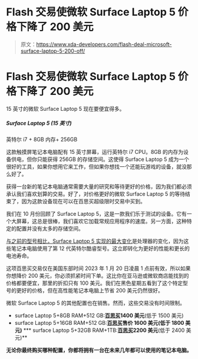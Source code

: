 # Flash 交易使微软 Surface Laptop 5 价格下降了 200 美元

> 原文：<https://www.xda-developers.com/flash-deal-microsoft-surface-laptop-5-200-off/>

# Flash 交易使微软 Surface Laptop 5 价格下降了 200 美元

15 英寸的微软 Surface Laptop 5 现在要便宜得多。

##### Surface Laptop 5 (15 英寸)

英特尔 i7 + 8GB 内存+ 256GB

这款触摸屏笔记本电脑配有 15 英寸屏幕，运行英特尔 i7 CPU。8GB 的内存为设备供电，但你只能获得 256GB 的存储空间。这使得 Surface Laptop 5 成为一个很好的工具，如果你想用它来工作，但如果你想找一个还能玩游戏的设备，就没那么好了。

获得一台新的笔记本电脑通常需要大量的研究和等待更好的价格，因为我们都必须承认我们喜欢划算的交易。好了，对价格更好的微软 Surface Laptop 5 的等待结束了，因为这款设备现在可以在百思买超级限时交易中买到。

我们在 10 月份回顾了 Surface Laptop 5，这是一款我们乐于测试的设备。它有一个大屏幕，这总是很棒，我们喜欢它加载常规应用程序的速度。另一方面，这种特定的配置并没有太多的存储空间。

[与之前的型号相比，Surface Laptop 5 实现的最大变化](https://www.xda-developers.com/surface-laptop-5-vs-surface-laptop-4/)是处理器的变化，因为这些笔记本电脑使用了第 12 代英特尔酷睿型号。这立即转化为更好的性能和更长的电池寿命。

这项百思买交易仅在美国东部时间 2023 年 1 月 20 日凌晨 1 点前有效，所以如果你想降价 200 美元，你必须抓紧时间下单。这比你在亚马逊或微软商店能找到的价格都要便宜，那里的折扣只有 100 美元。我们在黑色星期五看到了这个特定型号的更好的价格，但在高性能笔记本电脑上节省 200 美元仍然很好。

微软 Surface Laptop 5 的其他配置也在销售。然而，这些交易没有时间限制。

*   surface Laptop 5+8GB RAM+512 GB:**[百思买](https://shop-links.co/link/?exclusive=1&publisher_slug=xda&article_name=Flash+deal+sinks+Microsoft+Surface+Laptop+5+price+by+%24200&article_url=https%3A%2F%2Fwww.xda-developers.com%2Fflash-deal-microsoft-surface-laptop-5-200-off%2F&u1=UUxdaUeUpU1001797&url=https%3A%2F%2Fwww.bestbuy.com%2Fsite%2Fmicrosoft-surface-laptop-5-15-touch-screen-intel-evo-platform-core-i7-8gb-memory-512gb-ssd-latest-model-black%2F6517645.p%3FskuId%3D6517645)1400 美元**(低于 1500 美元)
*   surface Laptop 5+16GB RAM+512 GB:**[百思买](https://shop-links.co/link/?exclusive=1&publisher_slug=xda&article_name=Flash+deal+sinks+Microsoft+Surface+Laptop+5+price+by+%24200&article_url=https%3A%2F%2Fwww.xda-developers.com%2Fflash-deal-microsoft-surface-laptop-5-200-off%2F&u1=UUxdaUeUpU1001797&url=https%3A%2F%2Fwww.bestbuy.com%2Fsite%2Fmicrosoft-surface-laptop-5-15-touch-screen-intel-evo-platform-core-i7-16gb-memory-512gb-ssd-latest-model-black%2F6517647.p%3FskuId%3D6517647)售价 1600 美元(低于 1800 美元)**
***   surface Laptop 5+32GB RAM+1TB:**[百思买](https://shop-links.co/link/?exclusive=1&publisher_slug=xda&article_name=Flash+deal+sinks+Microsoft+Surface+Laptop+5+price+by+%24200&article_url=https%3A%2F%2Fwww.xda-developers.com%2Fflash-deal-microsoft-surface-laptop-5-200-off%2F&u1=UUxdaUeUpU1001797&url=https%3A%2F%2Fwww.bestbuy.com%2Fsite%2Fmicrosoft-surface-laptop-5-15-touch-screen-intel-evo-platform-core-i7-32gb-memory-1tb-ssd-latest-model-black%2F6517646.p%3FskuId%3D6517646)2200 美元**(低于 2400 美元)**

 **无论你最终购买哪种配置，你都将拥有一台在未来几年都可以使用的笔记本电脑。**
